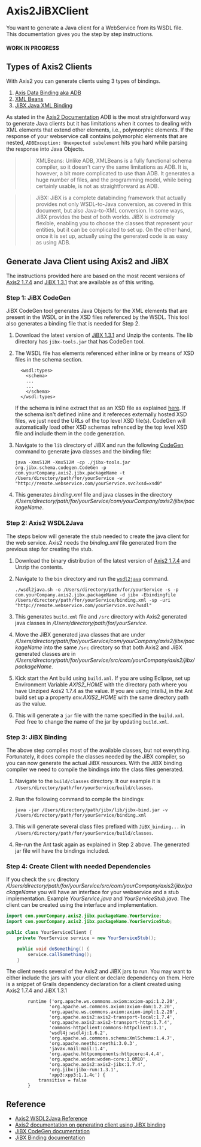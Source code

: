 # Axis2JiBXClient
You want to generate a Java client for a WebService from its WSDL file. This documentation gives you the step by step instructions.
 
#### WORK IN PROGRESS

## Types of Axis2 Clients
With Axis2 you can generate clients using 3 types of bindings.
1. [Axis Data Binding aka ADB](http://axis.apache.org/axis2/java/core/docs/userguide-creatingclients.html#adb)
2. [XML Beans](http://axis.apache.org/axis2/java/core/docs/userguide-creatingclients-xmlbeans.html)
3. [JiBX Java XML Binding](http://axis.apache.org/axis2/java/core/docs/userguide-creatingclients-jibx.html)

As stated in the [Axis2 Documentation](https://axis.apache.org/axis2/java/core/docs/userguide-creatingclients.html#createclients) ADB is the most
straightforward way to generate Java clients but it has limitations when it comes to dealing with XML elements that extend other elements,
i.e., polymorphic elements. If the response of your webservice call contains polymorphic elements that are nested,
`ADBException: Unexpected subelement` hits you hard while parsing the response into Java Objects.

>> XMLBeans: Unlike ADB, XMLBeans is a fully functional schema compiler, so it doesn't carry the same limitations as ADB. It is, however, a bit more complicated to use than ADB. It generates a huge number of files, and the programming model, while being certainly usable, is not as straightforward as ADB.

>> JiBX: JiBX is a complete databinding framework that actually provides not only WSDL-to-Java conversion, as covered in this document, but also Java-to-XML conversion. In some ways, JiBX provides the best of both worlds. JiBX is extremely flexible, enabling you to choose the classes that represent your entities, but it can be complicated to set up. On the other hand, once it is set up, actually using the generated code is as easy as using ADB.

## Generate Java Client using Axis2 and JiBX
The instructions provided here are based on the most recent versions of [Axis2 1.7.4](https://axis.apache.org/axis2/java/core/release-notes/1.7.4.html) and
[JiBX 1.3.1](https://sourceforge.net/projects/jibx/files/) that are available as of this writing.

### Step 1: JiBX CodeGen
JiBX CodeGen tool generates Java Objects for the XML elements that are present in the WSDL or in the XSD files referenced by the WSDL. This tool also generates a binding file
that is needed for Step 2.

1. Download the latest version of [JiBX 1.3.1](https://sourceforge.net/projects/jibx/files/) and Unzip the contents. The lib directory has `jibx-tools.jar` that has CodeGen tool.
2. The WSDL file has elements referenced either inline or by means of XSD files in the schema section.
    ```
      <wsdl:types>
        <schema>
        ...
        ...
        </schema>
      </wsdl:types>
    ```
   If the schema is inline extract that as an XSD file as explained [here](http://axis.apache.org/axis2/java/core/docs/userguide-creatingclients-jibx.html). If the schema isn't defined inline
   and it refereces externally hosted XSD files, we just need the URLs of the top level XSD file(s). CodeGen will automatically load other XSD schemas refrenced by the top level XSD file and include them in the code generation.
3. Navigate to the `lib` directory of JiBX and run the following [CodeGen](http://jibx.sourceforge.net/fromschema/codegen.html) command to generate java classes and the binding file:

    `java -Xms512M -Xmx512M -cp ./jibx-tools.jar org.jibx.schema.codegen.CodeGen -p com.yourCompany.axis2.jibx.packageName -t /Users/directory/path/for/yourService -w "http://remote.webservice.com/yourService.svc?xsd=xsd0"`
4. This generates *binding.xml* file and java classes in the directory */Users/directory/path/for/yourService/com/yourCompany/axis2/jibx/packageName*.

### Step 2: Axis2 WSDL2Java
The steps below will generate the stub needed to create the java client for the web service. Axis2 needs the *binding.xml* file generated from the previous step for creating the stub.
1. Download the binary distribution of the latest version of [Axis2 1.7.4](http://axis.apache.org/axis2/java/core/download.html) and Unzip the contents.
2. Navigate to the `bin` directory and run the [`wsdl2java`](https://axis.apache.org/axis2/java/core/docs/reference.html) command.

    `./wsdl2java.sh -o /Users/directory/path/for/yourService -s -p com.yourCompany.axis2.jibx.packageName -d jibx -Ebindingfile /Users/directory/path/for/yourService/binding.xml -sp -uri "http://remote.webservice.com/yourService.svc?wsdl"`
3. This generates `build.xml` file and `/src` directory with Axis2 generated java classes in */Users/directory/path/for/yourService*.
4. Move the JiBX generated java classes that are under */Users/directory/path/for/yourService/com/yourCompany/axis2/jibx/packageName* into the same `/src` directory so that both Axis2 and JiBX generated classes are in */Users/directory/path/for/yourService/src/com/yourCompany/axis2/jibx/packageName*.
5. Kick start the Ant build using `build.xml`. If you are using Eclipse, set up Environment Variable *AXIS2_HOME* with the directory path where you have Unziped Axis2 1.7.4 as the value. If you are using IntelliJ, in the Ant build set up a property *env.AXIS2_HOME* with the same directory path as the value.
6. This will generate a `jar` file with the name specified in the `build.xml`. Feel free to change the name of the jar by updating `build.xml`.

### Step 3: JiBX Binding
The above step compiles most of the available classes, but not everything. Fortunately, it does compile the classes needed by the JiBX compiler, so you can now generate the actual JiBX resources.
With the JiBX binding compiler we need to compile the bindings into the class files generated.
1. Navigate to the `build/classes` directory. It our example it is `/Users/directory/path/for/yourService/build/classes`.
2. Run the following command to compile the bindings:

    `java -jar /Users/directory/path/jibx/lib/jibx-bind.jar -v /Users/directory/path/for/yourService/binding.xml`
3. This will generate several class files prefixed with `JiBX_binding...` in `/Users/directory/path/for/yourService/build/classes`.
4. Re-run the Ant task again as explained in Step 2 above. The generated jar file will have the bindings included.


### Step 4: Create Client with needed Dependencies

If you check the `src` directory */Users/directory/path/for/yourService/src/com/yourCompany/axis2/jibx/packageName* you will have an interface for your webservice and a stub implementation. Example *YourService.java* and *YourServiceStub.java*.
The client can be created using the interface and implementation.

```java
import com.yourCompany.axis2.jibx.packageName.YourService;
import com.yourCompany.axis2.jibx.packageName.YourServiceStub;

public class YourServiceClient {
    private YourService service = new YourServiceStub();

    public void doSomething() {
        service.callSomething();
    }
```

The client needs several of the Axis2 and JiBX jars to run. You may want to either include the jars with your client or declare dependency on them. Here is a snippet of Grails dependency declaration for a client created using Axis2 1.7.4 and JiBX 1.3.1
```
        runtime ('org.apache.ws.commons.axiom:axiom-api:1.2.20',
                'org.apache.ws.commons.axiom:axiom-dom:1.2.20',
                'org.apache.ws.commons.axiom:axiom-impl:1.2.20',
                'org.apache.axis2:axis2-transport-local:1.7.4',
                'org.apache.axis2:axis2-transport-http:1.7.4',
                'commons-httpclient:commons-httpclient:3.1',
                'wsdl4j:wsdl4j:1.6.2',
                'org.apache.ws.commons.schema:XmlSchema:1.4.7',
                'org.apache.neethi:neethi:3.0.3',
                'javax.mail:mail:1.4',
                'org.apache.httpcomponents:httpcore:4.4.4',
                'org.apache.woden:woden-core:1.0M10',
                'org.apache.axis2:axis2-jibx:1.7.4',
                'org.jibx:jibx-run:1.3.1',
                'xpp3:xpp3:1.1.4c') {
            transitive = false
        }
```

## Reference
* [Axis2 WSDL2Java Reference](https://axis.apache.org/axis2/java/core/docs/reference.html)
* [Axis2 documentation on generating client using JiBX binding](http://axis.apache.org/axis2/java/core/docs/userguide-creatingclients-jibx.html)
* [JiBX CodeGen documentation](http://jibx.sourceforge.net/fromschema/codegen.html)
* [JiBX Binding documentation](http://jibx.sourceforge.net/bindcomp.html)